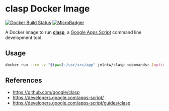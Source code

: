 # clasp Docker Image

[![Docker Build Status](https://img.shields.io/docker/build/jmlntw/clasp.svg)](https://hub.docker.com/r/jmlntw/clasp/)
[![MicroBadger](https://images.microbadger.com/badges/image/jmlntw/clasp.svg)](https://microbadger.com/images/jmlntw/clasp)

A Docker image to run [**clasp**](https://github.com/google/clasp), a [Google Apps Script](https://developers.google.com/apps-script/) command line development tool.

## Usage

```bash
docker run --rm -v "$(pwd):/usr/src/app" jmlntw/clasp <commands> [options]
```

## References

* <https://github.com/google/clasp>
* <https://developers.google.com/apps-script/>
* <https://developers.google.com/apps-script/guides/clasp>
